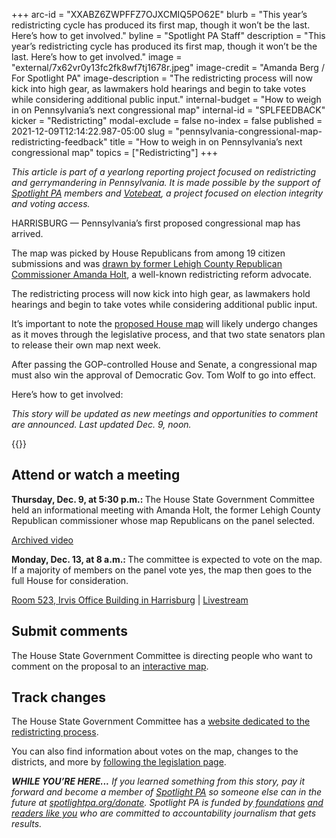 +++
arc-id = "XXABZ6ZWPFFZ7OJXCMIQ5PO62E"
blurb = "This year’s redistricting cycle has produced its first map, though it won’t be the last. Here’s how to get involved."
byline = "Spotlight PA Staff"
description = "This year’s redistricting cycle has produced its first map, though it won’t be the last. Here’s how to get involved."
image = "external/7x62vr0y13fc2fk8wf7tj1678r.jpeg"
image-credit = "Amanda Berg / For Spotlight PA"
image-description = "The redistricting process will now kick into high gear, as lawmakers hold hearings and begin to take votes while considering additional public input."
internal-budget = "How to weigh in on Pennsylvania’s next congressional map"
internal-id = "SPLFEEDBACK"
kicker = "Redistricting"
modal-exclude = false
no-index = false
published = 2021-12-09T12:14:22.987-05:00
slug = "pennsylvania-congressional-map-redistricting-feedback"
title = "How to weigh in on Pennsylvania’s next congressional map"
topics = ["Redistricting"]
+++

<i>This article is part of a yearlong reporting project focused on redistricting and gerrymandering in Pennsylvania. It is made possible by the support of </i><a href="https://www.spotlightpa.org/"><i>Spotlight PA</i></a><i> members and </i><a href="https://votebeat.org/"><i>Votebeat</i></a><i>, a project focused on election integrity and voting access.</i>

HARRISBURG — Pennsylvania’s first proposed congressional map has arrived.

The map was picked by House Republicans from among 19 citizen submissions and was <a href="https://www.spotlightpa.org/news/2021/12/pennsylvania-redistricting-congressional-map-gop-proposal/">drawn by former Lehigh County Republican Commissioner Amanda Holt</a>, a well-known redistricting reform advocate.

The redistricting process will now kick into high gear, as lawmakers hold hearings and begin to take votes while considering additional public input.

It’s important to note the <a href="http://www.paredistricting.com/">proposed House map</a> will likely undergo changes as it moves through the legislative process, and that two state senators plan to release their own map next week.

After passing the GOP-controlled House and Senate, a congressional map must also win the approval of Democratic Gov. Tom Wolf to go into effect.

Here’s how to get involved:

<i>This story will be updated as new meetings and opportunities to comment are announced. Last updated Dec. 9, noon.</i>

{{<picture src="external/59y431r338cchwb1bxytrvrm34.jpeg" description="The Pennsylvania House State Government Committee&#39;s preliminary congressional map, released Dec. 8." caption="The Pennsylvania House State Government Committee&#39;s preliminary congressional map, released Dec. 8." credit="Pennsylvania House State Government Committee">}} 

## Attend or watch a meeting

<b>Thursday, Dec. 9, at 5:30 p.m.: </b>The House State Government Committee held an informational meeting with Amanda Holt, the former Lehigh County Republican commissioner whose map Republicans on the panel selected.

<a href="http://www.paredistricting.com/Video/Redistricting" target="_blank">Archived video</a>

<b>Monday, Dec. 13, at 8 a.m.: </b>The committee is expected to vote on the map. If a majority of members on the panel vote yes, the map then goes to the full House for consideration.

<a href="http://www.pacapitol.com/plan-a-visit/capitol-complex.cfm">Room 523, Irvis Office Building in Harrisburg</a> | <a href="http://www.paredistricting.com/LiveStreams">Livestream</a>

## Submit comments

The House State Government Committee is directing people who want to comment on the proposal to an <a href="https://app.mydistricting.com/legdistricting/pennsylvania/preliminary_map">interactive map</a>.

## Track changes

The House State Government Committee has a <a href="http://www.paredistricting.com/">website dedicated to the redistricting process</a>.

You can also find information about votes on the map, changes to the districts, and more by <a href="https://www.legis.state.pa.us/cfdocs/billinfo/billinfo.cfm?syear=2021&sInd=0&body=H&type=B&bn=2146">following the legislation page</a>.

<i><b>WHILE YOU’RE HERE...</b></i><i> If you learned something from this story, pay it forward and become a member of </i><a href="https://www.spotlightpa.org/"><i>Spotlight PA</i></a><i> so someone else can in the future at </i><a href="http://spotlightpa.org/donate"><i>spotlightpa.org/donate</i></a><i>. Spotlight PA is funded by</i><a href="https://www.spotlightpa.org/support"><i> foundations</i></a><i> </i><a href="https://www.spotlightpa.org/support"><i>and readers like you</i></a><i> who are committed to accountability journalism that gets results.</i>
